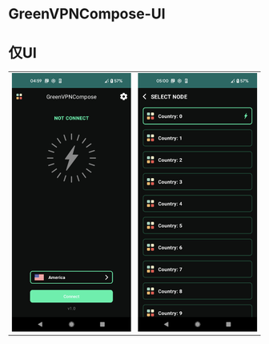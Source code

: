 # GreenVPNCompose-UI

# 仅UI

|                     |                     |
|:-------------------:|:-------------------:|
| ![p01.png](p01.png) | ![p02.png](p02.png) |


  
  

